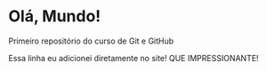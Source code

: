 # Olá, Mundo!
 Primeiro repositório do curso de Git e GitHub

 Essa linha eu adicionei diretamente no site! QUE IMPRESSIONANTE!
